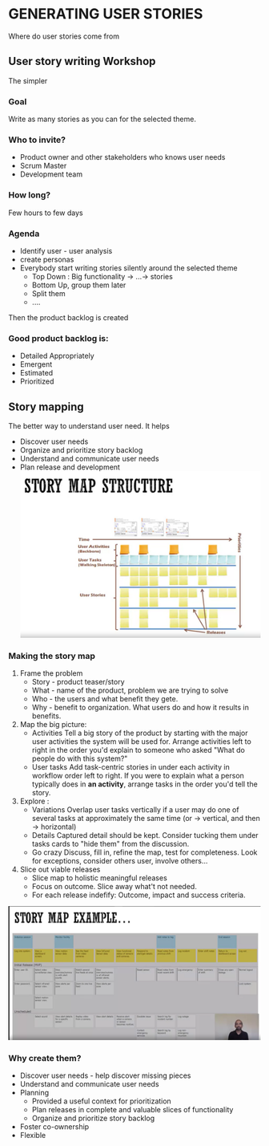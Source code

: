 # GENERATING USER STORIES
Where do user stories come from
## User story writing Workshop
The simpler
### Goal
Write as many stories as you can for the selected theme.
### Who to invite?
* Product owner and other stakeholders who knows user needs
* Scrum Master
* Development team
### How long?
Few hours to few days
### Agenda
* Identify user - user analysis
* create personas
* Everybody start writing stories silently around the selected theme
	* Top Down : Big functionality -> ...-> stories
	* Bottom Up, group them later
	* Split them
	* ....

Then the product backlog is created
###	Good product backlog is:
* Detailed Appropriately
* Emergent
* Estimated
* Prioritized

## Story mapping
The better way to understand user need. It helps
* Discover user needs
* Organize and prioritize story backlog
* Understand and communicate user needs
* Plan release and development
![Story mapping main structure](img/StoryMapStruct.png "Story mapping main structure")

### Making the story map
1. Frame the problem
	* Story - product teaser/story
	* What - name of the product, problem we are trying to solve
	* Who - the users and what benefit they gete.
	* Why - benefit to organization. What users do and how it results in benefits.
2. Map the big picture: 
	* Activities
	Tell a big story of the product by starting with the major user activities the system will be used for. Arrange activities left to right in the order you'd explain to someone who asked "What do people do with this system?"
	* User tasks
	Add task-centric stories in under each activity in workflow order left to right.
	If you were to explain what a person typically does in **an activity**, arrange tasks in the order you'd tell the story.
3. Explore : 
	* Variations
	Overlap user tasks vertically if a user may do one of several tasks at approximately the same time (or -> vertical, and then -> horizontal)
	* Details
	Captured detail should be kept. Consider tucking them under tasks cards to "hide them" from the discussion.
	* Go crazy
	Discuss, fill in, refine the map, test for completeness. Look for exceptions, consider others user, involve others...
4. Slice out viable releases
	* Slice map to holistic meaningful releases
	* Focus on outcome. Slice away what't not needed.
	* For each release indefify: Outcome, impact and success criteria.

![Story map exanple](img/storyMapExample.png "Story map example")

### Why create them?
* Discover user needs - help discover missing pieces
* Understand and communicate user needs
* Planning
	* Provided a useful context for prioritization
	* Plan releases in complete and valuable slices of functionality
	* Organize and prioritize story backlog
* Foster co-ownership
* Flexible